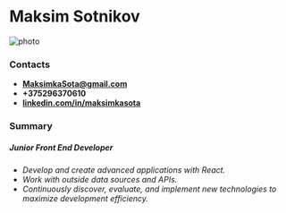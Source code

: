 # Maksim Sotnikov
![photo](https://raw.githubusercontent.com/MaksimkaSota/rsschool-cv/gh-pages/photo.jpeg)
### Contacts
* **MaksimkaSota@gmail.com**
* **+375296370610**
* **[linkedin.com/in/maksimkasota](https://www.linkedin.com/in/maksimkasota)**
### Summary
##### Junior Front End Developer
* *Develop and create advanced applications with React.*
* *Work with outside data sources and APIs.*
* *Continuously discover, evaluate, and implement new technologies to maximize development efficiency.*